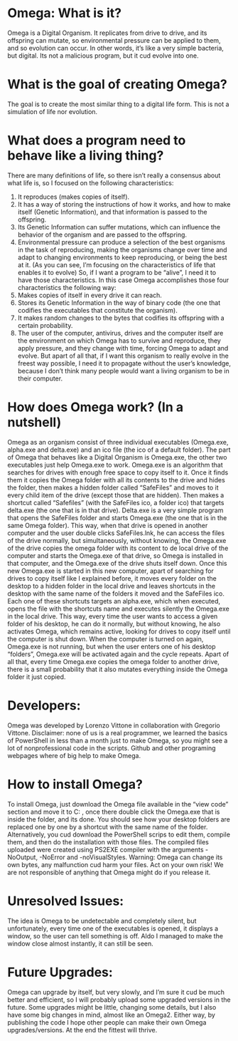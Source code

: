 # Omega: What is it?
Omega is a Digital Organism. It replicates from drive to drive, and its offspring can mutate, so environmental pressure can be applied to them, and so evolution can occur. In other words, it’s like a very simple bacteria, but digital.
Its not a malicious program, but it cud evolve into one.

# What is the goal of creating Omega?
The goal is to create the most similar thing to a digital life form. This is not a simulation of life nor evolution.

# What does a program need to behave like a living thing?
There are many definitions of life, so there isn’t really a consensus about what life is, so I focused on the following characteristics:
1)	It reproduces (makes copies of itself).
2)	It has a way of storing the instructions of how it works, and how to make itself (Genetic Information), and that information is passed to the offspring.
3)	Its Genetic Information can suffer mutations, which can influence the behavior of the organism and are passed to the offspring.
4)	Environmental pressure can produce a selection of the best organisms in the task of reproducing, making the organisms change over time and adapt to changing environments     to keep reproducing, or being the best at it.
(As you can see, I’m focusing on the characteristics of life that enables it to evolve)
So, if I want a program to be “alive”, I need it to have those characteristics.
In this case Omega accomplishes those four characteristics the following way:
1)	Makes copies of itself in every drive it can reach.
2)	Stores its Genetic Information in the way of binary code (the one that codifies the executables that constitute the organism).
3)	It makes random changes to the bytes that codifies its offspring with a certain probability.
4)	The user of the computer, antivirus, drives and the computer itself are the environment on which Omega has to survive and reproduce, they apply pressure, and they change with time, forcing Omega to adapt and evolve.
But apart of all that, if I want this organism to really evolve in the freest way possible, I need it to propagate without the user’s knowledge, because I don’t think many people would want a living organism to be in their computer.

# How does Omega work? (In a nutshell)
Omega as an organism consist of three individual executables (Omega.exe, alpha.exe and delta.exe) and an ico file (the ico of a default folder). The part of Omega that behaves like a Digital Organism is Omega.exe, the other two executables just help Omega.exe to work.
Omega.exe is an algorithm that searches for drives with enough free space to copy itself to it. Once it finds them it copies the Omega folder with all its contents to the drive and hides the folder, then makes a hidden folder called “SafeFiles” and moves to it every child item of the drive (except those that are hidden). Then makes a shortcut called “Safefiles” (with the SafeFiles ico, a folder ico) that targets delta.exe (the one that is in that drive).
Delta.exe is a very simple program that opens the SafeFiles folder and starts Omega.exe (the one that is in the same Omega folder). This way, when that drive is opened in another computer and the user double clicks SafeFiles.lnk, he can access the files of the drive normally, but simultaneously, without knowing, the Omega.exe of the drive copies the omega folder with its content to de local drive of the computer and starts the Omega.exe of that drive, so Omega is installed in that computer, and the Omega.exe of the drive shuts itself down.
Once this new Omega.exe is started in this new computer, apart of searching for drives to copy itself like I explained before, it moves every folder on the desktop to a hidden folder in the local drive and leaves shortcuts in the desktop with the same name of the folders it moved and the SafeFiles ico. Each one of these shortcuts targets an alpha.exe, which when executed, opens the file with the shortcuts name and executes silently the Omega.exe in the local drive. This way, every time the user wants to access a given folder of his desktop, he can do it normally, but without knowing, he also activates Omega, which remains active, looking for drives to copy itself until the computer is shut down. When the computer is turned on again, Omega.exe is not running, but when the user enters one of his desktop “folders”, Omega.exe will be activated again and the cycle repeats.
Apart of all that, every time Omega.exe copies the omega folder to another drive, there is a small probability that it also mutates everything inside the Omega folder it just copied.

# Developers:
Omega was developed by Lorenzo Vittone in collaboration with Gregorio Vittone.
Disclaimer: none of us is a real programmer, we learned the basics of PowerShell in less than a month just to make Omega, so you might see a lot of nonprofessional code in the scripts. Github and other programing webpages where of big help to make Omega.

# How to install Omega?
To install Omega, just download the Omega file available in the “view code” section and move it to C: \, once there double click the Omega.exe that is inside the folder, and its done. You should see how your desktop folders are replaced one by one by a shortcut with the same name of the folder.
Alternatively, you cud download the PowerShell scrips to edit them, compile them, and then do the installation with those files. The compiled files uploaded were created using PS2EXE compiler with the arguments -NoOutput, -NoError and -noVisualStyles.
Warning: Omega can change its own bytes, any malfunction cud harm your files. Act on your own risk! We are not responsible of anything that Omega might do if you release it.

# Unresolved Issues:
The idea is Omega to be undetectable and completely silent, but unfortunately, every time one of the executables is opened, it displays a window, so the user can tell something is off. Aldo I managed to make the window close almost instantly, it can still be seen.

# Future Upgrades:
Omega can upgrade by itself, but very slowly, and I’m sure it cud be much better and efficient, so I will probably upload some upgraded versions in the future. Some upgrades might be little, changing some details, but I also have some big changes in mind, almost like an Omega2.
Either way, by publishing the code I hope other people can make their own Omega upgrades/versions. At the end the fittest will thrive.

